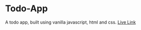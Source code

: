 # Todo-App

A todo app, built using vanilla javascript, html and css.
[Live Link](https://benedict-arowo.github.io/Todo-App/)
